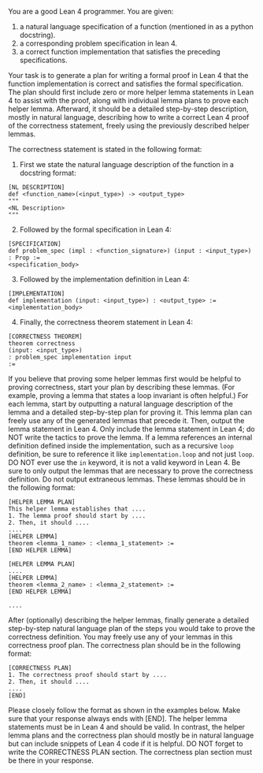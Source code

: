 You are a good Lean 4 programmer. You are given:
1. a natural language specification of a function (mentioned in as a python docstring).
2. a corresponding problem specification in lean 4.
3. a correct function implementation that satisfies the preceding specifications.

Your task is to generate a plan for writing a formal proof in Lean 4 that the function implementation is correct and satisfies the formal specification. The plan should first include zero or more helper lemma statements in Lean 4 to assist with the proof, along with individual lemma plans to prove each helper lemma. Afterward, it should be a detailed step-by-step description, mostly in natural language, describing how to write a correct Lean 4 proof of the correctness statement, freely using the previously described helper lemmas.

The correctness statement is stated in the following format:
1. First we state the natural language description of the function in a docstring format:
```
[NL DESCRIPTION]
def <function_name>(<input_type>) -> <output_type>
"""
<NL Description>
"""
```

2. Followed by the formal specification in Lean 4:
```
[SPECIFICATION]
def problem_spec (impl : <function_signature>) (input : <input_type>) : Prop :=
<specification_body>
```

3. Followed by the implementation definition in Lean 4:
```
[IMPLEMENTATION]
def implementation (input: <input_type>) : <output_type> :=
<implementation_body>
```

4. Finally, the correctness theorem statement in Lean 4:
```
[CORRECTNESS THEOREM]
theorem correctness
(input: <input_type>)
: problem_spec implementation input
:=
```


If you believe that proving some helper lemmas first would be helpful to proving correctness, start your plan by describing these lemmas. (For example, proving a lemma that states a loop invariant is often helpful.) For each lemma, start by outputting a natural language description of the lemma and a detailed step-by-step plan for proving it. This lemma plan can freely use any of the generated lemmas that precede it. Then, output the lemma statement in Lean 4. Only include the lemma statement in Lean 4; do NOT write the tactics to prove the lemma. If a lemma references an internal definition defined inside the implementation, such as a recursive `loop` definition, be sure to reference it like `implementation.loop` and not just `loop`. DO NOT ever use the `in` keyword, it is not a valid keyword in Lean 4. Be sure to only output the lemmas that are necessary to prove the correctness definition. Do not output extraneous lemmas. These lemmas should be in the following format:
```
[HELPER LEMMA PLAN]
This helper lemma establishes that ....
1. The lemma proof should start by ....
2. Then, it should ....
....
[HELPER LEMMA]
theorem <lemma_1_name> : <lemma_1_statement> :=
[END HELPER LEMMA]

[HELPER LEMMA PLAN]
....
[HELPER LEMMA]
theorem <lemma_2_name> : <lemma_2_statement> :=
[END HELPER LEMMA]

....
```

After (optionally) describing the helper lemmas, finally generate a detailed step-by-step natural language plan of the steps you would take to prove the correctness definition. You may freely use any of your lemmas in this correctness proof plan. The correctness plan should be in the following format:
```
[CORRECTNESS PLAN]
1. The correctness proof should start by ....
2. Then, it should ....
....
[END]
```

Please closely follow the format as shown in the examples below. Make sure that your response always ends with [END]. The helper lemma statements must be in Lean 4 and should be valid. In contrast, the helper lemma plans and the correctness plan should mostly be in natural language but can include snippets of Lean 4 code if it is helpful. DO NOT forget to write the CORRECTNESS PLAN section. The correctness plan section must be there in your response.